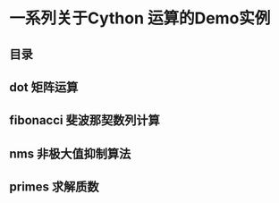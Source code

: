 # 一系列关于Cython 运算的Demo实例

## 目录

## dot 矩阵运算

## fibonacci 斐波那契数列计算

## nms 非极大值抑制算法

## primes 求解质数

